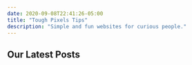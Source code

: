 ```yaml
---
date: 2020-09-08T22:41:26-05:00
title: "Tough Pixels Tips"
description: "Simple and fun websites for curious people."
---
```


## Our Latest Posts
